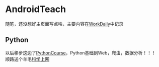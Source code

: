 # AndroidTeach
随笔，还没想好主页面写点啥，主要内容在<a href="https://github.com/RockTeach/AndroidTeach/blob/master/WorkDaily.md">WorkDaily</a>中记录

## Python
以后移步这边了<a href="https://github.com/RockTeach/PythonCourse">PythonCourse</a>，Python基础到Web，爬虫，数据分析！！！<br/>
顺路送个羊毛<a href="https://github.com/RockTeach/PythonCourse/blob/master/web/linux/ke-xue-shang-wang.md">科学上网</a>




